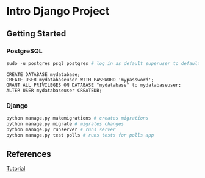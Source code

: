 # Intro Django Project

## Getting Started

### PostgreSQL
```python
sudo -u postgres psql postgres # log in as default superuser to default db
```

```postgresql
CREATE DATABASE mydatabase;
CREATE USER mydatabaseuser WITH PASSWORD 'mypassword';
GRANT ALL PRIVILEGES ON DATABASE "mydatabase" to mydatabaseuser;
ALTER USER mydatabaseuser CREATEDB;
```

### Django
```python
python manage.py makemigrations # creates migrations
python manage.py migrate # migrates changes
python manage.py runserver # runs server
python manage.py test polls # runs tests for polls app
```

## References
[Tutorial](https://docs.djangoproject.com/en/1.11/intro/tutorial01/)
